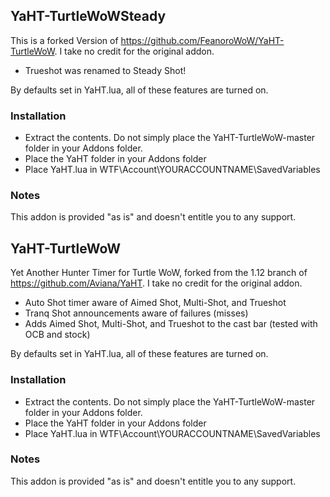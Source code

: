 ## YaHT-TurtleWoWSteady 

This is a forked Version of https://github.com/FeanoroWoW/YaHT-TurtleWoW. I take no credit for the original addon.

- Trueshot was renamed to Steady Shot!

By defaults set in YaHT.lua, all of these features are turned on.

### Installation
- Extract the contents. Do not simply place the YaHT-TurtleWoW-master folder in your Addons folder.
- Place the YaHT folder in your Addons folder
- Place YaHT.lua in WTF\Account\YOURACCOUNTNAME\SavedVariables

### Notes
This addon is provided "as is" and doesn't entitle you to any support.



## YaHT-TurtleWoW
Yet Another Hunter Timer for Turtle WoW, forked from the 1.12 branch of https://github.com/Aviana/YaHT. I take no credit for the original addon.

- Auto Shot timer aware of Aimed Shot, Multi-Shot, and Trueshot
- Tranq Shot announcements aware of failures (misses)
- Adds Aimed Shot, Multi-Shot, and Trueshot to the cast bar (tested with OCB and stock)

By defaults set in YaHT.lua, all of these features are turned on.

### Installation
- Extract the contents. Do not simply place the YaHT-TurtleWoW-master folder in your Addons folder.
- Place the YaHT folder in your Addons folder
- Place YaHT.lua in WTF\Account\YOURACCOUNTNAME\SavedVariables


### Notes
This addon is provided "as is" and doesn't entitle you to any support.
